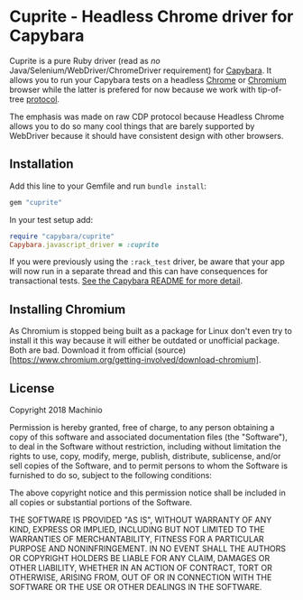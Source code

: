 # Cuprite - Headless Chrome driver for Capybara #

Cuprite is a pure Ruby driver (read as _no_ Java/Selenium/WebDriver/ChromeDriver
requirement) for [Capybara](https://github.com/teamcapybara/capybara). It allows
you to run your Capybara tests on a headless [Chrome](https://www.google.com/chrome/)
or [Chromium](https://www.chromium.org/) browser while the latter is prefered
for now because we work with tip-of-tree [protocol](https://chromedevtools.github.io/devtools-protocol/).

The emphasis was made on raw CDP protocol because Headless Chrome allows you to
do so many cool things that are barely supported by WebDriver because it should
have consistent design with other browsers.

## Installation ##

Add this line to your Gemfile and run `bundle install`:

``` ruby
gem "cuprite"
```

In your test setup add:

``` ruby
require "capybara/cuprite"
Capybara.javascript_driver = :cuprite
```

If you were previously using the `:rack_test` driver, be aware that
your app will now run in a separate thread and this can have
consequences for transactional tests. [See the Capybara README for more
detail](https://github.com/jnicklas/capybara/blob/master/README.md#transactions-and-database-setup).

## Installing Chromium ##

As Chromium is stopped being built as a package for Linux don't even try to
install it this way because it will either be outdated or unofficial package.
Both are bad. Download it from official (source)[https://www.chromium.org/getting-involved/download-chromium].

## License ##

Copyright 2018 Machinio

Permission is hereby granted, free of charge, to any person obtaining
a copy of this software and associated documentation files (the
"Software"), to deal in the Software without restriction, including
without limitation the rights to use, copy, modify, merge, publish,
distribute, sublicense, and/or sell copies of the Software, and to
permit persons to whom the Software is furnished to do so, subject to
the following conditions:

The above copyright notice and this permission notice shall be
included in all copies or substantial portions of the Software.

THE SOFTWARE IS PROVIDED "AS IS", WITHOUT WARRANTY OF ANY KIND,
EXPRESS OR IMPLIED, INCLUDING BUT NOT LIMITED TO THE WARRANTIES OF
MERCHANTABILITY, FITNESS FOR A PARTICULAR PURPOSE AND
NONINFRINGEMENT. IN NO EVENT SHALL THE AUTHORS OR COPYRIGHT HOLDERS BE
LIABLE FOR ANY CLAIM, DAMAGES OR OTHER LIABILITY, WHETHER IN AN ACTION
OF CONTRACT, TORT OR OTHERWISE, ARISING FROM, OUT OF OR IN CONNECTION
WITH THE SOFTWARE OR THE USE OR OTHER DEALINGS IN THE SOFTWARE.
